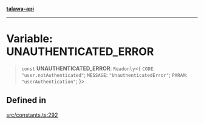 [**talawa-api**](../../README.md)

***

# Variable: UNAUTHENTICATED\_ERROR

> `const` **UNAUTHENTICATED\_ERROR**: `Readonly`\<\{ `CODE`: `"user.notAuthenticated"`; `MESSAGE`: `"UnauthenticatedError"`; `PARAM`: `"userAuthentication"`; \}\>

## Defined in

[src/constants.ts:292](https://github.com/Suyash878/talawa-api/blob/095e6964ce2a06c1c30d1acf81b6162203f1db91/src/constants.ts#L292)
